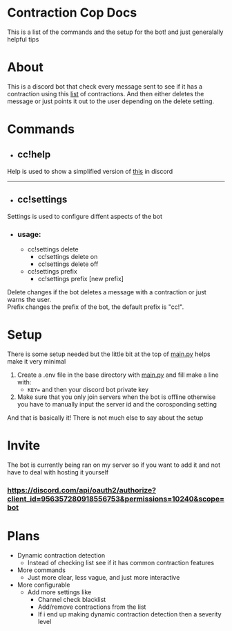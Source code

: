# Contraction Cop Docs
This is a list of the commands and the setup for the bot! and just generalally helpful tips

# About
This is a discord bot that check every message sent to see if it has a contraction using this [list](contractions.txt) of contractions. And then either deletes the message or just points it out to the user depending on the delete setting.

# Commands

 - ## cc!help
  Help is used to show a simplified version of [this](#commands) in discord

***

 - ## cc!settings
 Settings is used to configure diffent aspects of the bot
 - ### usage:
   - cc!settings delete
       - cc!settings delete on
       - cc!settings delete off
   - cc!settings prefix
       - cc!settings prefix [new prefix]
 
 Delete changes if the bot deletes a message with a contraction or just warns the user.<br>
 Prefix changes the prefix of the bot, the default prefix is "cc!".

# Setup
There is some setup needed but the little bit at the top of [main.py](main.py) helps make it very minimal
1. Create a .env file in the base directory with [main.py](main.py) and fill make a line with:
   - `KEY=` and then your discord bot private key
2. Make sure that you only join servers when the bot is offline otherwise you have to manually input the server id and the corosponding setting<br>

And that is basically it! There is not much else to say about the setup

# Invite
The bot is currently being ran on my server so if you want to add it and not have to deal with hosting it yourself<br>

### <https://discord.com/api/oauth2/authorize?client_id=956357280918556753&permissions=10240&scope=bot>

# Plans
- Dynamic contraction detection
  - Instead of checking list see if it has common contraction features
- More commands
  - Just more clear, less vague, and just more interactive
- More configurable
  - Add more settings like
    - Channel check blacklist
    - Add/remove contractions from the list
    - If i end up making dynamic contraction detection then a severity level

